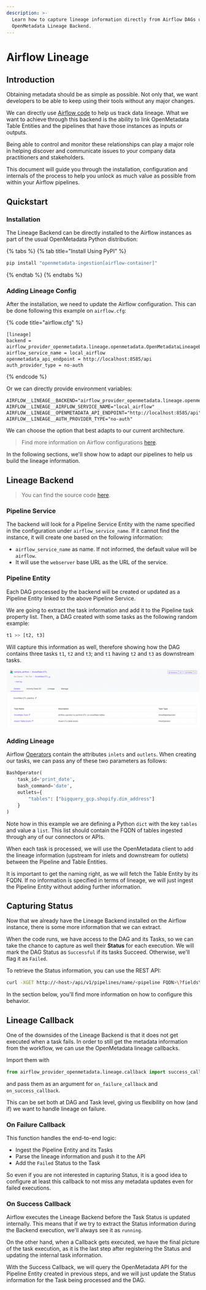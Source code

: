 ```yaml
---
description: >-
  Learn how to capture lineage information directly from Airflow DAGs using the
  OpenMetadata Lineage Backend.
---
```


# Airflow Lineage

## Introduction

Obtaining metadata should be as simple as possible. Not only that, we want developers to be able to keep using their tools without any major changes.

We can directly use [Airflow code](https://airflow.apache.org/docs/apache-airflow/stable/lineage.html#lineage-backend) to help us track data lineage. What we want to achieve through this backend is the ability to link OpenMetadata Table Entities and the pipelines that have those instances as inputs or outputs.

Being able to control and monitor these relationships can play a major role in helping discover and communicate issues to your company data practitioners and stakeholders.

This document will guide you through the installation, configuration and internals of the process to help you unlock as much value as possible from within your Airflow pipelines.

## Quickstart

### Installation

The Lineage Backend can be directly installed to the Airflow instances as part of the usual OpenMetadata Python distribution:

{% tabs %}
{% tab title="Install Using PyPI" %}
```bash
pip install "openmetadata-ingestion[airflow-container]"
```
{% endtab %}
{% endtabs %}

### Adding Lineage Config

After the installation, we need to update the Airflow configuration. This can be done following this example on `airflow.cfg`:

{% code title="airflow.cfg" %}
```
[lineage]
backend = airflow_provider_openmetadata.lineage.openmetadata.OpenMetadataLineageBackend
airflow_service_name = local_airflow
openmetadata_api_endpoint = http://localhost:8585/api
auth_provider_type = no-auth
```
{% endcode %}

Or we can directly provide environment variables:

```
AIRFLOW__LINEAGE__BACKEND="airflow_provider_openmetadata.lineage.openmetadata.OpenMetadataLineageBackend"
AIRFLOW__LINEAGE__AIRFLOW_SERVICE_NAME="local_airflow"
AIRFLOW__LINEAGE__OPENMETADATA_API_ENDPOINT="http://localhost:8585/api"
AIRFLOW__LINEAGE__AUTH_PROVIDER_TYPE="no-auth"
```

We can choose the option that best adapts to our current architecture.

> Find more information on Airflow configurations [here](https://airflow.apache.org/docs/apache-airflow/stable/howto/set-config.html).

In the following sections, we'll show how to adapt our pipelines to help us build the lineage information.

## Lineage Backend

> You can find the source code [here](https://github.com/open-metadata/OpenMetadata/tree/main/ingestion/src/airflow\_provider\_openmetadata).

### Pipeline Service

The backend will look for a Pipeline Service Entity with the name specified in the configuration under `airflow_service_name`. If it cannot find the instance, it will create one based on the following information:

* `airflow_service_name` as name. If not informed, the default value will be `airflow`.
* It will use the `webserver` base URL as the URL of the service.

### Pipeline Entity

Each DAG processed by the backend will be created or updated as a Pipeline Entity linked to the above Pipeline Service.

We are going to extract the task information and add it to the Pipeline task property list. Then, a DAG created with some tasks as the following random example:

```python
t1 >> [t2, t3]
```

Will capture this information as well, therefore showing how the DAG contains three tasks `t1`, `t2` and `t3`; and `t1` having `t2` and `t3` as downstream tasks.

![Pipeline and Tasks example](<../../.gitbook/assets/image (13) (1) (1) (1).png>)

### Adding Lineage

Airflow [Operators](https://airflow.apache.org/docs/apache-airflow/stable/\_api/airflow/models/baseoperator/index.html) contain the attributes `inlets` and `outlets`. When creating our tasks, we can pass any of these two parameters as follows:

```python
BashOperator(
    task_id='print_date',
    bash_command='date',
    outlets={
        "tables": ["bigquery_gcp.shopify.dim_address"]
    }
)
```

Note how in this example we are defining a Python `dict` with the key `tables` and value a `list`. This list should contain the FQDN of tables ingested through any of our connectors or APIs.

When each task is processed, we will use the OpenMetadata client to add the lineage information (upstream for inlets and downstream for outlets) between the Pipeline and Table Entities.

It is important to get the naming right, as we will fetch the Table Entity by its FQDN. If no information is specified in terms of lineage, we will just ingest the Pipeline Entity without adding further information.

## Capturing Status

Now that we already have the Lineage Backend installed on the Airflow instance, there is some more information that we can extract.

When the code runs, we have access to the DAG and its Tasks, so we can take the chance to capture as well their **Status** for each execution. We will mark the DAG Status as `Successful` if its tasks Succeed. Otherwise, we'll flag it as `Failed`.

To retrieve the Status information, you can use the REST API:

```bash
curl -XGET http://<host>/api/v1/pipelines/name/<pipeline FQDN>\?fields\=tasks,pipelineStatus
```

In the section below, you'll find more information on how to configure this behavior.

## Lineage Callback

One of the downsides of the Lineage Backend is that it does not get executed when a task fails. In order to still get the metadata information from the workflow, we can use the OpenMetadata lineage callbacks.

Import them with

```python
from airflow_provider_openmetadata.lineage.callback import success_callback, failure_callback
```

and pass them as an argument for `on_failure_callback` and `on_success_callback`.

This can be set both at DAG and Task level, giving us flexibility on how (and if) we want to handle lineage on failure.

### On Failure Callback

This function handles the end-to-end logic:

* Ingest the Pipeline Entity and its Tasks
* Parse the lineage information and push it to the API
* Add the `Failed` Status to the Task

So even if you are not interested in capturing Status, it is a good idea to configure at least this callback to not miss any metadata updates even for failed executions.

### On Success Callback

Airflow executes the Lineage Backend before the Task Status is updated internally. This means that if we try to extract the Status information during the Backend execution, we'll always see it as `running`.

On the other hand, when a Callback gets executed, we have the final picture of the task execution, as it is the last step after registering the Status and updating the internal task information.

With the Success Callback, we will query the OpenMetadata API for the Pipeline Entity created in previous steps, and we will just update the Status information for the Task being processed and the DAG.
